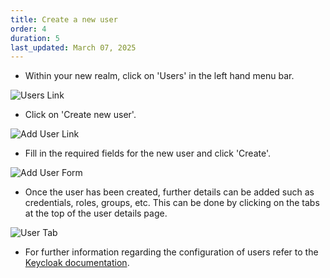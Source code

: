 ```yaml
---
title: Create a new user
order: 4
duration: 5
last_updated: March 07, 2025
---
```


* Within your new realm, click on 'Users' in the left hand menu bar.

![Users Link](/assets/images/connect-with-keycloak/keycloak-navigate-to-users.png)

* Click on 'Create new user'.

![Add User Link](/assets/images/connect-with-keycloak/keycloak-create-new-user.png)

* Fill in the required fields for the new user and click 'Create'.

![Add User Form](/assets/images/connect-with-keycloak/keycloak-add-user-form.png)

* Once the user has been created, further details can be added such as credentials, roles, groups, etc. This can be done by clicking on the tabs at the top of the user details page.

![User Tab](/assets/images/connect-with-keycloak/keycloak-user-tab.png)

* For further information regarding the configuration of users refer to the [Keycloak documentation](https://www.keycloak.org/documentation).